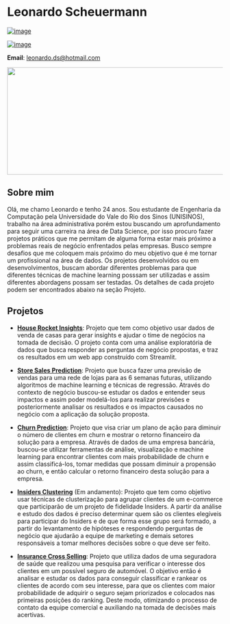 # Leonardo Scheuermann

[![image](https://img.shields.io/badge/LinkedIn-0077B5?style=for-the-badge&logo=linkedin&logoColor=white)](https://www.linkedin.com/in/leonardo-scheuermann-a9b3a0209/)

[![image](https://img.shields.io/badge/Instagram-E4405F?style=for-the-badge&logo=instagram&logoColor=white)](https://www.instagram.com/leonardodsch/)

**Email**: leonardo.ds@hotmail.com

<p align="center">
  <img width="1000" height="250" src="https://user-images.githubusercontent.com/76128123/114486454-540e3c80-9be4-11eb-8a90-8a50adb51c4e.png"/>
</p>

## Sobre mim

Olá, me chamo Leonardo e tenho 24 anos. Sou estudante de Engenharia da Computação pela Universidade do Vale do Rio dos Sinos (UNISINOS), trabalho na área administrativa porém estou buscando um aprofundamento para seguir uma carreira na área de Data Science, por isso procuro fazer projetos práticos que me permitam de alguma forma estar mais próximo a problemas reais de negócio enfrentados pelas empresas. Busco sempre desafios que me coloquem mais próximo do meu objetivo que é me tornar um profissional na área de dados. Os projetos desenvolvidos ou em desenvolvimentos, buscam abordar diferentes problemas para que diferentes técnicas de machine learning posssam ser utilizadas e assim diferentes abordagens possam ser testadas. Os detalhes de cada projeto podem ser encontrados abaixo na seção Projeto.


## Projetos

- **[House Rocket Insights](https://github.com/Leonardodsch/house-rocket-insights)**: Projeto que tem como objetivo usar dados de venda de casas para gerar insights e ajudar o time de negócios na tomada de decisão. O projeto conta com uma análise exploratória de dados que busca responder as perguntas de negócio propostas, e traz os resultados em um web app construído com Streamlit.

- **[Store Sales Prediction](https://github.com/Leonardodsch/store-sales-prediction)**: Projeto que busca fazer uma previsão de vendas para uma rede de lojas para as 6 semanas futuras, utilizando algoritmos de machine learning e técnicas de regressão. Através do contexto de negócio buscou-se estudar os dados e entender seus impactos e assim poder modelá-los para realizar previsões e posteriormente analisar os resultados e os impactos causados no negócio com a aplicação da solução proposta.
 
- **[Churn Prediction](https://github.com/Leonardodsch/churn-prediction)**: Projeto que visa criar um plano de ação para diminuir o número de clientes em churn e mostrar o retorno financeiro da solução para a empresa. Através de dados de uma empresa bancária, buscou-se utilizar ferramentas de análise, visualização e machine learning para encontrar clientes com mais probabilidade de churn e assim classificá-los, tomar medidas que possam diminuir a propensão ao churn, e então calcular o retorno financeiro desta solução para a empresa. 

- **[Insiders Clustering](https://github.com/Leonardodsch/insiders-clustering)** (Em andamento): Projeto que tem como objetivo usar técnicas de clusterização para agrupar clientes de um e-commerce que participarão de um projeto de fidelidade Insiders. A partir da análise e estudo dos dados é preciso determinar quem são os clientes elegíveis para participar do Insiders e de que forma esse grupo será formado, a partir do levantamento de hipóteses e respondendo perguntas de negócio que ajudarão a equipe de marketing e demais setores responsáveis a tomar melhores decisões sobre o que deve ser feito.

- **[Insurance Cross Selling](https://github.com/Leonardodsch/cross-sell)**: Projeto que utiliza dados de uma seguradora de saúde que realizou uma pesquisa para verificar o interesse dos clientes em um possível seguro de automóvel. O objetivo então é analisar e estudar os dados para conseguir classificar e rankear os clientes de acordo com seu interesse, para que os clientes com maior probabilidade de adquirir o seguro sejam priorizados e colocados nas primeiras posições do ranking. Deste modo, otimizando o processo de contato da equipe comercial e auxiliando na tomada de decisões mais acertivas. 
